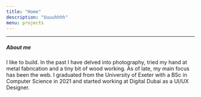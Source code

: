 ```yaml
---
title: "Home"
description: "Uuuuhhhh"
menu: projects
---
```

___
##### About me

I like to build.
In the past I have delved into photography, tried my hand at metal fabrication and a tiny bit of wood working. As of late, my main focus has been the web. I graduated from the University of Exeter with a BSc in Computer Science in 2021 and started working at Digital Dubai as a UI/UX Designer.
